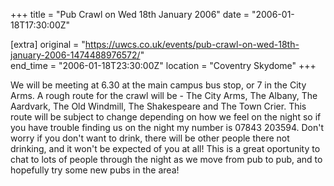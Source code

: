 +++
title = "Pub Crawl on Wed 18th January 2006"
date = "2006-01-18T17:30:00Z"

[extra]
original = "https://uwcs.co.uk/events/pub-crawl-on-wed-18th-january-2006-1474488976572/"    
end_time = "2006-01-18T23:30:00Z"
location = "Coventry Skydome"
+++

We will be meeting at 6.30 at the main campus bus stop, or 7 in the City Arms. A rough route for the crawl will be - The City Arms, The Albany, The Aardvark, The Old Windmill, The Shakespeare and The Town Crier. This route will be subject to change depending on how we feel on the night so if you have trouble finding us on the night my number is 07843 203594. Don't worry if you don't want to drink, there will be other people there not drinking, and it won't be expected of you at all\! This is a great oportunity to chat to lots of people through the night as we move from pub to pub, and to hopefully try some new pubs in the area\!

